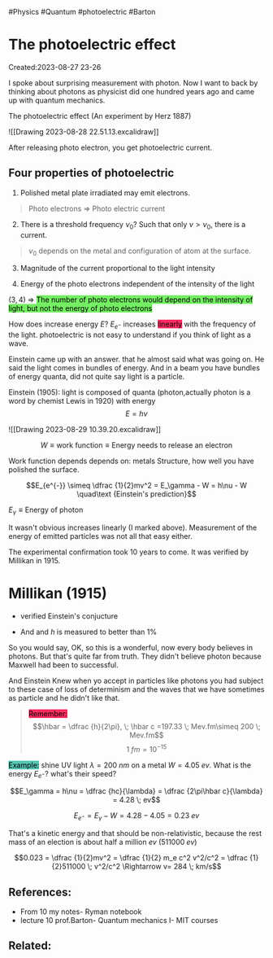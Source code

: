 #Physics #Quantum #photoelectric #Barton 

# The photoelectric effect
Created:2023-08-27 23-26

I spoke about surprising measurement with photon. Now I want to back by thinking about photons as physicist did one hundred years ago and came up with quantum mechanics.

The photoelectric effect (An experiment by Herz 1887)

![[Drawing 2023-08-28 22.51.13.excalidraw]]

After releasing photo electron, you get photoelectric current.

## Four properties of photoelectric

1. Polished metal plate irradiated may emit electrons.


 > Photo electrons $\Rightarrow$ Photo electric current

2. There is a threshold frequency $\nu_0$? Such that only $\nu>\nu_0$, there is a current.

>$\nu_0$ depends on the metal and configuration of atom at the surface.



3. Magnitude of the current proportional to the light intensity

4. Energy of the photo electrons independent of the intensity of the light



$(3,4) \; \Rightarrow$ <mark style="background: #2BE611A6;">The number of photo electrons would depend  on the intensity of light, but not the energy of photo electrons</mark>



How does increase energy $E$? 
$E_{e^{-}}$ increases <mark style="background: #FF2C61;">linearly</mark> with the frequency of the light. photoelectric is not easy to understand if you think of light as a wave.

Einstein came up with an answer. that he almost said what was going on. He said the light comes in bundles of energy. And in a beam you have bundles of energy quanta, did not quite say light is a particle.

Einstein (1905): light is composed of quanta (photon,actually photon is a word by chemist Lewis in 1920) with energy 
$$E = h\nu$$

![[Drawing 2023-08-29 10.39.20.excalidraw]]

$$W \equiv \text{work function} \equiv \text{Energy needs to release an electron}$$

Work function depends depends on: metals Structure, how well you have polished the surface.

$$E_{e^{-}} \simeq \dfrac {1}{2}mv^2 = E_\gamma - W = h\nu - W \quad\text {Einstein's prediction}$$


$E_\gamma \equiv \text {Energy of photon}$

It wasn't obvious increases linearly (I marked above). Measurement of the energy of emitted particles was not all that easy either.

The experimental confirmation took 10 years to come. It was verified by Millikan in 1915.

# Millikan (1915)

- verified Einstein's conjucture

- And and $h$ is measured to better than $1\%$

So you would say, OK, so this is a wonderful, now every body believes in photons. But that's quite far from truth. They didn't believe photon because Maxwell had been to successful.

And Einstein Knew when yo accept in particles like photons you had subject to these case of loss of determinism and the waves that we have sometimes as particle and he didn't like that.

><mark style="background: #FF2C61;">Remember:</mark>$$\hbar = \dfrac {h}{2\pi}, \; \hbar c =197.33 \; Mev.fm\simeq 200 \; Mev.fm$$
$$1 \; fm = 10^{-15}$$

<mark style="background: #55C5B2;">Example:</mark> shine UV light $\lambda = 200 \; nm$ on a metal $W=4.05\;ev$. What is the energy $E_{e^-}$? what's their speed?

$$E_\gamma = h\nu = \dfrac {hc}{\lambda} =  \dfrac {2\pi\hbar c}{\lambda} = 4.28 \; ev$$

$$E_{e^-} = E_\gamma-W=4.28 - 4.05 = 0.23 \; ev$$


That's a kinetic energy and that should be non-relativistic, because the rest mass of an election is about half a million $ev$ $(511000 \;ev)$

$$0.023 = \dfrac {1}{2}mv^2 = \dfrac {1}{2} m_e c^2 v^2/c^2 = \dfrac {1}{2}511000 \; v^2/c^2 \Rightarrow v= 284 \; km/s$$
## References:
- From 10 my notes- Ryman notebook
- lecture 10 prof.Barton- Quantum mechanics I- MIT courses
## Related:




